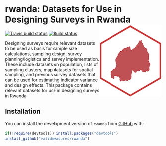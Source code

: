 <!-- README.md is generated from README.Rmd. Please edit that file -->
rwanda: Datasets for Use in Designing Surveys in Rwanda <img src="man/figures/rwanda.png" width="200px" align="right" />
========================================================================================================================

[![Travis build
status](https://travis-ci.org/validmeasures/rwanda.svg?branch=master)](https://travis-ci.org/validmeasures/rwanda)
[![Build
status](https://ci.appveyor.com/api/projects/status/2wchiocafhpiwvyu?svg=true)](https://ci.appveyor.com/project/ernestguevarra/rwanda)

Designing surveys require relevant datasets to be used as basis for
sample size calculations, sampling design, survey planning/logistics and
survey implementation. These include datasets on population, lists of
sampling clusters, map datasets for spatial sampling, and previous
survey datasets that can be used for estimating indicator variance and
design effects. This package contains relevant datasets for use in
designing surveys in Rwanda

Installation
------------

You can install the development version of `rwanda` from
[GitHub](https://github.com/validmeasures/rwanda) with:

``` r
if(!require(devtools)) install.packages("devtools") 
install_github("validmeasures/rwanda")
```
